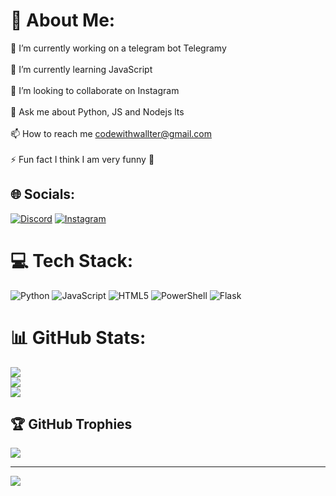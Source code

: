 # 💫 About Me:
🔭 I’m currently working on a telegram bot Telegramy<br><br>🌱 I’m currently learning JavaScript<br><br>👯 I’m looking to collaborate on Instagram<br><br>💬 Ask me about Python, JS and Nodejs lts<br><br>📫 How to reach me codewithwallter@gmail.com<br><br>⚡ Fun fact I think I am very funny 🤣


## 🌐 Socials:
[![Discord](https://img.shields.io/badge/Discord-%237289DA.svg?logo=discord&logoColor=white)](https://discord.gg/https://discord.com/invite/G4qQ2RSY3R) [![Instagram](https://img.shields.io/badge/Instagram-%23E4405F.svg?logo=Instagram&logoColor=white)](https://instagram.com/https://www.instagram.com/muzammil.py?igsh=OTc2c243ZDNpdnBn) 

# 💻 Tech Stack:
![Python](https://img.shields.io/badge/python-3670A0?style=for-the-badge&logo=python&logoColor=ffdd54) ![JavaScript](https://img.shields.io/badge/javascript-%23323330.svg?style=for-the-badge&logo=javascript&logoColor=%23F7DF1E) ![HTML5](https://img.shields.io/badge/html5-%23E34F26.svg?style=for-the-badge&logo=html5&logoColor=white) ![PowerShell](https://img.shields.io/badge/PowerShell-%235391FE.svg?style=for-the-badge&logo=powershell&logoColor=white) ![Flask](https://img.shields.io/badge/flask-%23000.svg?style=for-the-badge&logo=flask&logoColor=white)
# 📊 GitHub Stats:
![](https://github-readme-stats.vercel.app/api?username=Walterlyy&theme=dark&hide_border=false&include_all_commits=true&count_private=false)<br/>
![](https://github-readme-streak-stats.herokuapp.com/?user=Walterlyy&theme=dark&hide_border=false)<br/>
![](https://github-readme-stats.vercel.app/api/top-langs/?username=Walterlyy&theme=dark&hide_border=false&include_all_commits=true&count_private=false&layout=compact)

## 🏆 GitHub Trophies
![](https://github-profile-trophy.vercel.app/?username=Walterlyy&theme=radical&no-frame=false&no-bg=true&margin-w=4)

---
[![](https://visitcount.itsvg.in/api?id=Walterlyy&icon=0&color=0)](https://visitcount.itsvg.in)

<!-- Proudly created with GPRM ( https://gprm.itsvg.in ) -->
